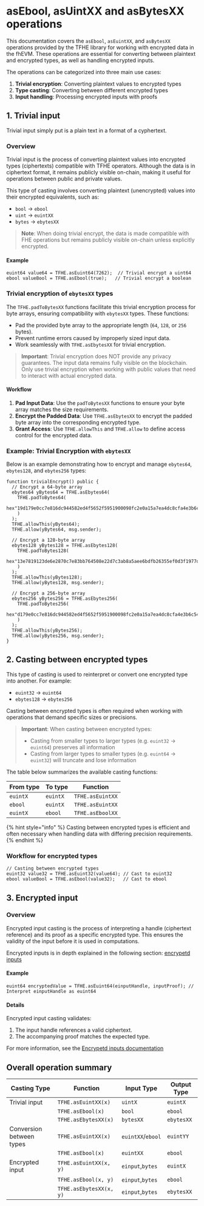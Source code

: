 # asEbool, asUintXX and asBytesXX operations

This documentation covers the `asEbool`, `asEuintXX`, and `asBytesXX` operations provided by the TFHE library for working with encrypted data in the fhEVM. These operations are essential for converting between plaintext and encrypted types, as well as handling encrypted inputs.

The operations can be categorized into three main use cases:

1. **Trivial encryption**: Converting plaintext values to encrypted types
2. **Type casting**: Converting between different encrypted types
3. **Input handling**: Processing encrypted inputs with proofs

## 1. Trivial input

Trivial input simply put is a plain text in a format of a cyphertext.

### Overview

Trivial input is the process of converting plaintext values into encrypted types (ciphertexts) compatible with TFHE operators. Although the data is in ciphertext format, it remains publicly visible on-chain, making it useful for operations between public and private values.

This type of casting involves converting plaintext (unencrypted) values into their encrypted equivalents, such as:

- `bool` → `ebool`
- `uint` → `euintXX`
- `bytes` → `ebytesXX`

> **Note**: When doing trivial encrypt, the data is made compatible with FHE operations but remains publicly visible on-chain unless explicitly encrypted.

#### **Example**

```solidity
euint64 value64 = TFHE.asEuint64(7262);  // Trivial encrypt a uint64
ebool valueBool = TFHE.asEbool(true);   // Trivial encrypt a boolean
```

### Trivial encryption of `ebytesXX` types

The `TFHE.padToBytesXX` functions facilitate this trivial encryption process for byte arrays, ensuring compatibility with `ebytesXX` types. These functions:

- Pad the provided byte array to the appropriate length (`64`, `128`, or `256` bytes).
- Prevent runtime errors caused by improperly sized input data.
- Work seamlessly with `TFHE.asEbytesXX` for trivial encryption.

> **Important**: Trivial encryption does NOT provide any privacy guarantees. The input data remains fully visible on the blockchain. Only use trivial encryption when working with public values that need to interact with actual encrypted data.

#### Workflow

1. **Pad Input Data**:
   Use the `padToBytesXX` functions to ensure your byte array matches the size requirements.
2. **Encrypt the Padded Data**:
   Use `TFHE.asEbytesXX` to encrypt the padded byte array into the corresponding encrypted type.
3. **Grant Access**:
   Use `TFHE.allowThis` and `TFHE.allow` to define access control for the encrypted data.

### Example: Trivial Encryption with `ebytesXX`

Below is an example demonstrating how to encrypt and manage `ebytes64`, `ebytes128`, and `ebytes256` types:

```solidity
function trivialEncrypt() public {
  // Encrypt a 64-byte array
  ebytes64 yBytes64 = TFHE.asEbytes64(
    TFHE.padToBytes64(
      hex"19d179e0cc7e816dc944582ed4f5652f5951900098fc2e0a15a7ea4dc8cfa4e3b6c54beea5ee95e56b728762f659347ce1d4aa1b05fcc5"
    )
  );
  TFHE.allowThis(yBytes64);
  TFHE.allow(yBytes64, msg.sender);

  // Encrypt a 128-byte array
  ebytes128 yBytes128 = TFHE.asEbytes128(
    TFHE.padToBytes128(
      hex"13e7819123de6e2870c7e83bb764508e22d7c3ab8a5aee6bdfb26355ef0d3f1977d651b83bf5f78634fa360aa14debdc3daa6a587b5c2fb1710ab4d6677e62a8577f2d9fecc190ad8b11c9f0a5ec3138b27da1f055437af8c90a9495dad230"
    )
  );
  TFHE.allowThis(yBytes128);
  TFHE.allow(yBytes128, msg.sender);

  // Encrypt a 256-byte array
  ebytes256 yBytes256 = TFHE.asEbytes256(
    TFHE.padToBytes256(
      hex"d179e0cc7e816dc944582ed4f5652f5951900098fc2e0a15a7ea4dc8cfa4e3b6c54beea5ee95e56b728762f659347ce1d4aa1b05fcc513e7819123de6e2870c7e83bb764508e22d7c3ab8a5aee6bdfb26355ef0d3f1977d651b83bf5f78634fa360aa14debdc3daa6a587b5c2fb1710ab4d6677e62a8577f2d9fecc190ad8b11c9f0a5ec3138b27da1f055437af8c90a9495dad230"
    )
  );
  TFHE.allowThis(yBytes256);
  TFHE.allow(yBytes256, msg.sender);
}
```

## 2. Casting between encrypted types

This type of casting is used to reinterpret or convert one encrypted type into another. For example:

- `euint32` → `euint64`
- `ebytes128` → `ebytes256`

Casting between encrypted types is often required when working with operations that demand specific sizes or precisions.

> **Important**: When casting between encrypted types:
>
> - Casting from smaller types to larger types (e.g. `euint32` → `euint64`) preserves all information
> - Casting from larger types to smaller types (e.g. `euint64` → `euint32`) will truncate and lose information

The table below summarizes the available casting functions:

| From type | To type  | Function         |
| --------- | -------- | ---------------- |
| `euintX`  | `euintX` | `TFHE.asEuintXX` |
| `ebool`   | `euintX` | `TFHE.asEuintXX` |
| `euintX`  | `ebool`  | `TFHE.asEboolXX` |

{% hint style="info" %}
Casting between encrypted types is efficient and often necessary when handling data with differing precision requirements.
{% endhint %}

### **Workflow for encrypted types**

```solidity
// Casting between encrypted types
euint32 value32 = TFHE.asEuint32(value64); // Cast to euint32
ebool valueBool = TFHE.asEbool(value32);   // Cast to ebool
```

## 3. Encrypted input

### Overview

Encrypted input casting is the process of interpreting a handle (ciphertext reference) and its proof as a specific encrypted type. This ensures the validity of the input before it is used in computations.

Encrypted inputs is in depth explained in the following section: [encrypetd inputs](./inputs.md)

#### Example

```solidity
euint64 encryptedValue = TFHE.asEuint64(einputHandle, inputProof); // Interpret einputHandle as euint64
```

#### Details

Encrypted input casting validates:

1.  The input handle references a valid ciphertext.
2.  The accompanying proof matches the expected type.

For more information, see the [Encrypetd inputs documentation](./inputs.md)

## Overall operation summary

| Casting Type             | Function                | Input Type        | Output Type |
| ------------------------ | ----------------------- | ----------------- | ----------- |
| Trivial input            | `TFHE.asEuintXX(x)`     | `uintX`           | `euintX`    |
|                          | `TFHE.asEbool(x)`       | `bool`            | `ebool`     |
|                          | `TFHE.asEbytesXX(x)`    | `bytesXX`         | `ebytesXX`  |
| Conversion between types | `TFHE.asEuintXX(x)`     | `euintXX`/`ebool` | `euintYY`   |
|                          | `TFHE.asEbool(x)`       | `euintXX`         | `ebool`     |
| Encrypted input          | `TFHE.asEuintXX(x, y)`  | `einput`,`bytes`  | `euintX`    |
|                          | `TFHE.asEbool(x, y)`    | `einput`,`bytes`  | `ebool`     |
|                          | `TFHE.asEbytesXX(x, y)` | `einput`,`bytes`  | `ebytesXX`  |

